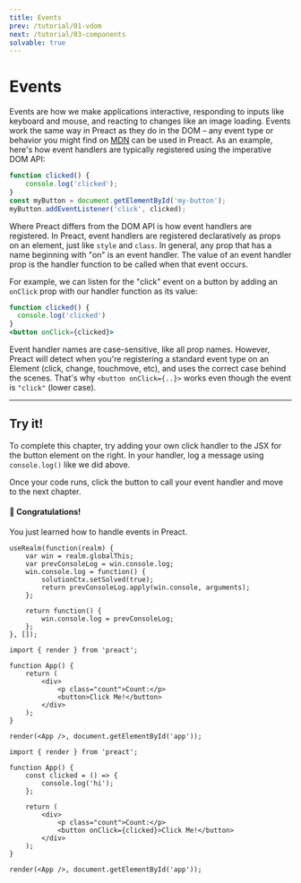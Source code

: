 ```yaml
---
title: Events
prev: /tutorial/01-vdom
next: /tutorial/03-components
solvable: true
---
```


# Events

Events are how we make applications interactive, responding to inputs like
keyboard and mouse, and reacting to changes like an image loading. Events
work the same way in Preact as they do in the DOM – any event type or behavior
you might find on [MDN] can be used in Preact. As an example, here's
how event handlers are typically registered using the imperative DOM API:

```js
function clicked() {
	console.log('clicked');
}
const myButton = document.getElementById('my-button');
myButton.addEventListener('click', clicked);
```

Where Preact differs from the DOM API is how event handlers are registered.
In Preact, event handlers are registered declaratively as props on an element,
just like `style` and `class`. In general, any prop that has a name beginning
with "on" is an event handler. The value of an event handler prop is the handler
function to be called when that event occurs.

For example, we can listen for the "click" event on a button by adding an `onClick`
prop with our handler function as its value:

```jsx
function clicked() {
  console.log('clicked')
}
<button onClick={clicked}>
```

Event handler names are case-sensitive, like all prop names. However, Preact will
detect when you're registering a standard event type on an Element (click, change,
touchmove, etc), and uses the correct case behind the scenes. That's why
`<button onClick={..}>` works even though the event is `"click"` (lower case).

---

## Try it!

To complete this chapter, try adding your own click handler to the JSX for the
button element on the right. In your handler, log a message using `console.log()` like we did above.

Once your code runs, click the button to call your event handler and move to the next chapter.

<solution>
  <h4>🎉 Congratulations!</h4>
  <p>You just learned how to handle events in Preact.</p>
</solution>

```js:setup
useRealm(function(realm) {
	var win = realm.globalThis;
	var prevConsoleLog = win.console.log;
	win.console.log = function() {
		solutionCtx.setSolved(true);
		return prevConsoleLog.apply(win.console, arguments);
	};

	return function() {
		win.console.log = prevConsoleLog;
	};
}, []);
```

```jsx:repl-initial
import { render } from 'preact';

function App() {
	return (
		<div>
			<p class="count">Count:</p>
			<button>Click Me!</button>
		</div>
	);
}

render(<App />, document.getElementById('app'));
```

```jsx:repl-final
import { render } from 'preact';

function App() {
	const clicked = () => {
		console.log('hi');
	};

	return (
		<div>
			<p class="count">Count:</p>
			<button onClick={clicked}>Click Me!</button>
		</div>
	);
}

render(<App />, document.getElementById('app'));
```

[mdn]: https://developer.mozilla.org/en-US/docs/Learn/JavaScript/Building_blocks/Events
